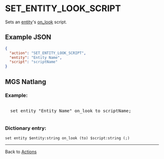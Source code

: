 # SET_ENTITY_LOOK_SCRIPT

Sets an [entity](entities)'s [on_look](scripts/on_look) script.

## Example JSON

```json
{
  "action": "SET_ENTITY_LOOK_SCRIPT",
  "entity": "Entity Name",
  "script": "scriptName"
}
```

## MGS Natlang

### Example:

<pre class="HyperMD-codeblock mgs">

  <span class="verb">set</span> <span class="sigil">entity</span> <span class="string">"Entity Name"</span> <span class="target">on_look</span> <span class="operator">to</span> <span class="string">scriptName</span><span class="terminator">;</span>

</pre>

### Dictionary entry:

```
set entity $entity:string on_look (to) $script:string (;)
```

---

Back to [Actions](actions)
